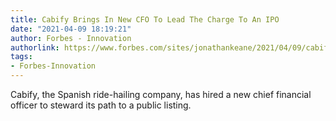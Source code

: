 ```yaml
---
title: Cabify Brings In New CFO To Lead The Charge To An IPO
date: "2021-04-09 18:19:21"
author: Forbes - Innovation
authorlink: https://www.forbes.com/sites/jonathankeane/2021/04/09/cabify-brings-in-new-cfo-to-lead-the-charge-to-an-ipo/
tags:
- Forbes-Innovation
---
```

Cabify, the Spanish ride-hailing company, has hired a new chief financial officer to steward its path to a public listing.
